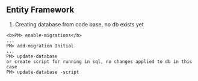 
## Entity Framework
1. Creating database from code base, no db exists yet
```
<b>PM> enable-migrations</b>
...
PM> add-migration Initial
...
PM> update-database
or create script for running in sql, no changes applied to db in this case
PM> update-database -script
```

